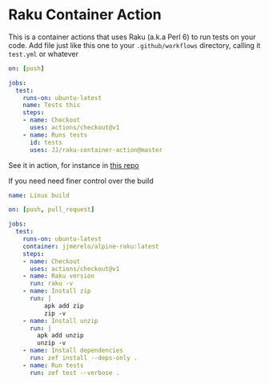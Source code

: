 # Raku Container Action

This is a container actions that uses Raku (a.k.a Perl 6) to run tests
on your code. Add file just like this one to your `.github/workflows`
directory, calling it `test.yml` or whatever

```yaml
on: [push]

jobs:
  test:
    runs-on: ubuntu-latest
    name: Tests this
    steps:
    - name: Checkout
      uses: actions/checkout@v1
    - name: Runs tests
      id: tests
      uses: JJ/raku-container-action@master
```

See it in action, for instance in [this repo](https://github.com/JJ/perl6-unicode-security/actions)


If you need need finer control over the build 

```yaml
name: Linux build

on: [push, pull_request]

jobs:
  test:
    runs-on: ubuntu-latest
    container: jjmerelo/alpine-raku:latest
    steps:
    - name: Checkout
      uses: actions/checkout@v1
    - name: Raku version
      run: raku -v
    - name: Install zip
      run: |
          apk add zip
          zip -v
    - name: Install unzip
      run: |
        apk add unzip
        unzip -v
    - name: Install dependencies
      run: zef install --deps-only .
    - name: Run tests
      run: zef test --verbose .
```
